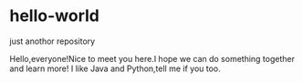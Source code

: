 # hello-world
just anothor repository

Hello,everyone!Nice to meet you here.I hope we can do something together and learn more!
I like Java and Python,tell me if you too.
